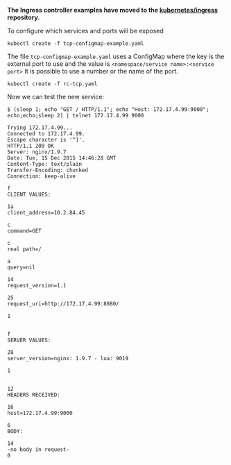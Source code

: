 **The Ingress controller examples have moved to the
[kubernetes/ingress](https://github.com/kubernetes/ingress) repository.**

To configure which services and ports will be exposed
```
kubectl create -f tcp-configmap-example.yaml
```

The file `tcp-configmap-example.yaml` uses a ConfigMap where the key is the external port to use and the value is
`<namespace/service name>:<service port>`
It is possible to use a number or the name of the port.

```
kubectl create -f rc-tcp.yaml
```

Now we can test the new service:
```
$ (sleep 1; echo "GET / HTTP/1.1"; echo "Host: 172.17.4.99:9000"; echo;echo;sleep 2) | telnet 172.17.4.99 9000

Trying 172.17.4.99...
Connected to 172.17.4.99.
Escape character is '^]'.
HTTP/1.1 200 OK
Server: nginx/1.9.7
Date: Tue, 15 Dec 2015 14:46:28 GMT
Content-Type: text/plain
Transfer-Encoding: chunked
Connection: keep-alive

f
CLIENT VALUES:

1a
client_address=10.2.84.45

c
command=GET

c
real path=/

a
query=nil

14
request_version=1.1

25
request_uri=http://172.17.4.99:8080/

1


f
SERVER VALUES:

28
server_version=nginx: 1.9.7 - lua: 9019

1


12
HEADERS RECEIVED:

16
host=172.17.4.99:9000

6
BODY:

14
-no body in request-
0
```
